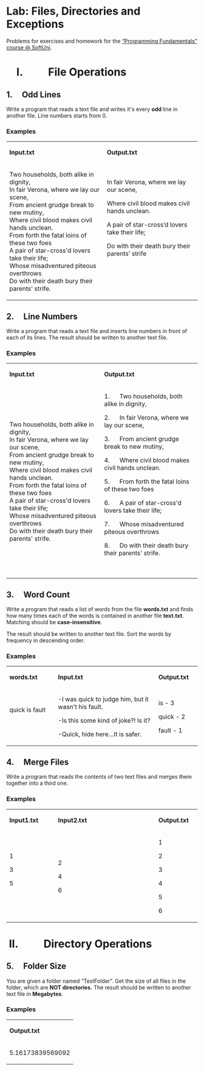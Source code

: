 <h1>Lab: Files, Directories and Exceptions</h1>
<p>Problems for exercises and homework for the <a href="https://softuni.bg/courses/programming-fundamentals">&ldquo;Programming Fundamentals&rdquo; course @ SoftUni</a>.</p>
<h1>&nbsp;&nbsp;&nbsp; I.&nbsp;&nbsp;&nbsp;&nbsp;&nbsp;&nbsp;&nbsp;&nbsp;&nbsp; File Operations</h1>
<h2>1.&nbsp;&nbsp;&nbsp;&nbsp; Odd Lines</h2>
<p>Write a program that reads a text file and writes it's every <strong>odd </strong>line in another file. Line numbers starts from 0.</p>
<h3>Examples</h3>
<table width="0">
<tbody>
<tr>
<td width="350">
<p><strong>Input.txt</strong></p>
</td>
<td width="359">
<p><strong>Output.txt</strong></p>
</td>
</tr>
<tr>
<td width="350">
<p>Two households, both alike in dignity,<br /> In fair Verona, where we lay our scene,<br /> From ancient grudge break to new mutiny,<br /> Where civil blood makes civil hands unclean.<br /> From forth the fatal loins of these two foes<br /> A pair of star-cross'd lovers take their life;<br /> Whose misadventured piteous overthrows<br /> Do with their death bury their parents' strife.</p>
</td>
<td width="359">
<p>In fair Verona, where we lay our scene,</p>
<p>Where civil blood makes civil hands unclean.</p>
<p>A pair of star-cross&rsquo;d lovers take their life;</p>
<p>Do with their death bury their parents&rsquo; strife</p>
<p>&nbsp;</p>
<p>&nbsp;</p>
</td>
</tr>
</tbody>
</table>
<h2>2.&nbsp;&nbsp;&nbsp;&nbsp; Line Numbers</h2>
<p>Write a program that reads a text file and inserts line numbers in front of each of its lines. The result should be written to another text file.</p>
<h3>Examples</h3>
<table width="0">
<tbody>
<tr>
<td width="350">
<p><strong>Input.txt</strong></p>
</td>
<td width="359">
<p><strong>Output.txt</strong></p>
</td>
</tr>
<tr>
<td width="350">
<p>Two households, both alike in dignity,<br /> In fair Verona, where we lay our scene,<br /> From ancient grudge break to new mutiny,<br /> Where civil blood makes civil hands unclean.<br /> From forth the fatal loins of these two foes<br /> A pair of star-cross'd lovers take their life;<br /> Whose misadventured piteous overthrows<br /> Do with their death bury their parents' strife.</p>
</td>
<td width="359">
<p>1.&nbsp;&nbsp;&nbsp;&nbsp;&nbsp; Two households, both alike in dignity,</p>
<p>2.&nbsp;&nbsp;&nbsp;&nbsp;&nbsp; In fair Verona, where we lay our scene,</p>
<p>3.&nbsp;&nbsp;&nbsp;&nbsp;&nbsp; From ancient grudge break to new mutiny,</p>
<p>4.&nbsp;&nbsp;&nbsp;&nbsp;&nbsp; Where civil blood makes civil hands unclean.</p>
<p>5.&nbsp;&nbsp;&nbsp;&nbsp;&nbsp; From forth the fatal loins of these two foes</p>
<p>6.&nbsp;&nbsp;&nbsp;&nbsp;&nbsp; A pair of star-cross'd lovers take their life;</p>
<p>7.&nbsp;&nbsp;&nbsp;&nbsp;&nbsp; Whose misadventured piteous overthrows</p>
<p>8.&nbsp;&nbsp;&nbsp;&nbsp;&nbsp; Do with their death bury their parents' strife.</p>
<p>&nbsp;</p>
</td>
</tr>
</tbody>
</table>
<h2>3.&nbsp;&nbsp;&nbsp;&nbsp; Word Count</h2>
<p>Write a program that reads a list of words from the file <strong>words.txt</strong> and finds how many times each of the words is contained in another file <strong>text.txt</strong>. Matching should be <strong>case-insensitive</strong>.</p>
<p>The result should be written to another text file. Sort the words by frequency in descending order.</p>
<h3>Examples</h3>
<table>
<tbody>
<tr>
<td width="114">
<p><strong>words.txt</strong></p>
</td>
<td width="258">
<p><strong>Input.txt</strong></p>
</td>
<td width="96">
<p><strong>Output.txt</strong></p>
</td>
</tr>
<tr>
<td width="114">
<p>quick is fault</p>
<p>&nbsp;</p>
</td>
<td width="258">
<p>-I was quick to judge him, but it wasn't his fault.</p>
<p>-Is this some kind of joke?! Is it?</p>
<p>-Quick, hide here&hellip;It is safer.</p>
</td>
<td width="96">
<p>is - 3</p>
<p>quick - 2</p>
<p>fault - 1</p>
</td>
</tr>
</tbody>
</table>
<h2>4.&nbsp;&nbsp;&nbsp;&nbsp; Merge Files</h2>
<p>Write a program that reads the contents of two text files and merges them together into a third one.</p>
<h3>Examples</h3>
<table>
<tbody>
<tr>
<td width="114">
<p><strong>Input1.txt</strong></p>
</td>
<td width="258">
<p><strong>Input2.txt</strong></p>
</td>
<td width="96">
<p><strong>Output.txt</strong></p>
</td>
</tr>
<tr>
<td width="114">
<p>1</p>
<p>3</p>
<p>5</p>
<p>&nbsp;</p>
</td>
<td width="258">
<p>2</p>
<p>4</p>
<p>6</p>
</td>
<td width="96">
<p>1</p>
<p>2</p>
<p>3</p>
<p>4</p>
<p>5</p>
<p>6</p>
</td>
</tr>
</tbody>
</table>
<h1>&nbsp;II.&nbsp;&nbsp;&nbsp;&nbsp;&nbsp;&nbsp;&nbsp;&nbsp;&nbsp; Directory Operations</h1>
<h2>5.&nbsp;&nbsp;&nbsp;&nbsp; Folder Size</h2>
<p>You are given a folder named &ldquo;TestFolder&rdquo;. Get the size of all files in the folder, which are <strong>NOT directories.</strong> The result should be written to another text file in <strong>Megabytes</strong>.</p>
<h3>Examples</h3>
<table>
<tbody>
<tr>
<td width="130">
<p><strong>Output.txt</strong></p>
</td>
</tr>
<tr>
<td width="130">
<p>5.16173839569092</p>
</td>
</tr>
</tbody>
</table>
<p>&nbsp;</p>
